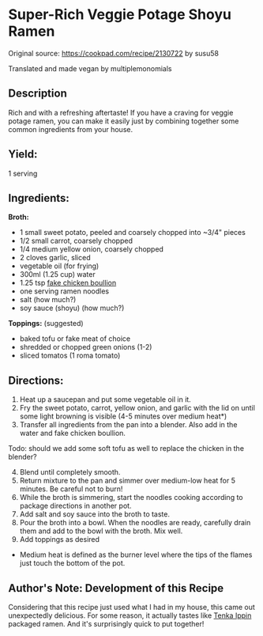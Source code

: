 # Super-Rich Veggie Potage Shoyu Ramen

Original source: https://cookpad.com/recipe/2130722 by susu58

Translated and made vegan by multiplemonomials

## Description
Rich and with a refreshing aftertaste!  If you have a craving for veggie potage ramen, you can make it easily just by combining together some common ingredients from your house.

## Yield: 
1 serving

## Ingredients:

**Broth:**
- 1 small sweet potato, peeled and coarsely chopped into ~3/4" pieces
- 1/2 small carrot, coarsely chopped
- 1/4 medium yellow onion, coarsely chopped
- 2 cloves garlic, sliced
- vegetable oil (for frying)
- 300ml (1.25 cup) water
- 1.25 tsp [fake chicken boullion](https://www.amazon.com/Better-Than-Bouillon-Chicken-Certified/dp/B000N7YKQK)
- one serving ramen noodles
- salt (how much?)
- soy sauce (shoyu) (how much?)

**Toppings:** (suggested)
- baked tofu or fake meat of choice
- shredded or chopped green onions (1-2)
- sliced tomatos (1 roma tomato)

## Directions:

1. Heat up a saucepan and put some vegetable oil in it.
2. Fry the sweet potato, carrot, yellow onion, and garlic with the lid on until some light browning is visible (4-5 minutes over medium heat*)
3. Transfer all ingredients from the pan into a blender.  Also add in the water and fake chicken boullion.

Todo: should we add some soft tofu as well to replace the chicken in the blender?

4. Blend until completely smooth.
5. Return mixture to the pan and simmer over medium-low heat for 5 minutes.  Be careful not to burn!
6. While the broth is simmering, start the noodles cooking according to package directions in another pot.
7. Add salt and soy sauce into the broth to taste.
8. Pour the broth into a bowl.  When the noodles are ready, carefully drain them and add to the bowl with the broth.  Mix well.
9. Add toppings as desired


* Medium heat is defined as the burner level where the tips of the flames just touch the bottom of the pot.

## Author's Note: Development of this Recipe
Considering that this recipe just used what I had in my house, this came out unexpectedly delicious.  For some reason, it actually tastes like [Tenka Ippin](https://www.tenkaippin.co.jp/) packaged ramen.  And it's surprisingly quick to put together!

